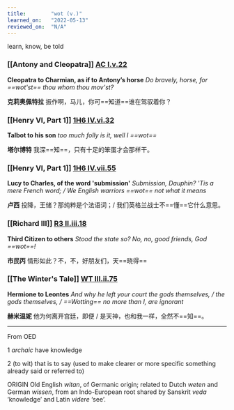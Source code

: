 ```yaml
---
title:        "wot (v.)"
learned_on:   "2022-05-13"
reviewed_on:  "N/A"
---
```


learn, know, be told

### [[Antony and Cleopatra]] [AC I.v.22](https://www.shakespeareswords.com/Public/Play.aspx?Act=1&Scene=5&WorkId=8#107982) 

**Cleopatra to Charmian, as if to Antony’s horse** *Do bravely, horse, for ==wot'st== thou whom thou mov'st?*

**克莉奥佩特拉** 振作啊，马儿，你可==知道==谁在驾驭着你？

### [[Henry VI, Part 1]] [1H6 IV.vi.32](https://www.shakespeareswords.com/Public/Play.aspx?Act=4&Scene=6&WorkId=25#203601) 

**Talbot to his son** *too much folly is it, well I ==wot==*

**塔尔博特** 我深==知==，只有十足的笨蛋才会那样干。

### [[Henry VI, Part 1]] [1H6 IV.vii.55](https://www.shakespeareswords.com/Public/Play.aspx?Act=4&Scene=7&WorkId=25#203703) 

**Lucy to Charles, of the word 'submission'** *Submission, Dauphin? 'Tis a mere French word; / We English warriors ==wot== not what it means*

**卢西** 投降，王储？那纯粹是个法语词；/ 我们英格兰战士不==懂==它什么意思。

### [[Richard III]] [R3 II.iii.18](https://www.shakespeareswords.com/Public/Play.aspx?Act=2&Scene=3&WorkId=6#133436) 

**Third Citizen to others** *Stood the state so? No, no, good friends, God ==wot==!*

**市民丙** 情形如此？不，不，好朋友们，天==晓得==

### [[The Winter's Tale]] [WT III.ii.75](https://www.shakespeareswords.com/Public/Play.aspx?Act=3&Scene=2&WorkId=35#242124) 

**Hermione to Leontes** *And why he left your court the gods themselves, / the gods themselves, / ==Wotting== no more than I, are ignorant*

**赫米温妮** 他为何离开宫廷，即便 / 是天神，也和我一样，全然不==知==。

-----

From OED

1 *archaic* have knowledge

2 (to wit) that is to say (used to make clearer or more specific something already said or referred to)

ORIGIN Old English *witan*, of Germanic origin; related to Dutch *weten* and German *wissen*, from an Indo-European root shared by Sanskrit *veda* ‘knowledge’ and Latin *videre* ‘see’.